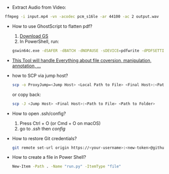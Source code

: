 - Extract Audio from Video:
```bash
ffmpeg -i input.mp4 -vn -acodec pcm_s16le -ar 44100 -ac 2 output.wav
```

- How to use GhostScript to flatten pdf?

  1. [Download GS](https://www.ghostscript.com/releases/gsdnld.html)
  2. In PowerShell, run:
  ```bash
  gswin64c.exe -dSAFER -dBATCH -dNOPAUSE -sDEVICE=pdfwrite -dPDFSETTINGS=/prepress -dPassThroughJPEGImages=true -dPreserveAnnots=false -sOutputFile=<Out File Name> <In File Name>
  ```
- [This Tool will handle Everything about file coversion, manipulation, annotation, ...](https://smallpdf.com/#r=app)

- how to SCP via jump host?
  ```bash
  scp -o ProxyJump=<Jump Host> <Local Path to File> <Final Host>:<Path to Folder>
  ```
  or copy back:
  ```bash
  scp -J <Jump Host> <Final Host>:<Path to File> <Path to Folder>


- How to open .ssh/config?
  1. Press Ctrl + O (or Cmd + O on macOS)
  2. go to *.ssh* then *config*

- How to restore Git credentials?
  ```bash
  git remote set-url origin https://<your-username>:<new-token>@github.com/<your-username>/<repo>.git
  ```

- How to create a file in Power Shell?
  ```bash
  New-Item -Path . -Name "run.py" -ItemType "file"
  ```

